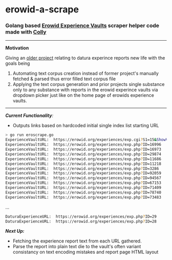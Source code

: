 # erowid-a-scrape
### Golang based [Erowid Experience Vaults](https://erowid.org/experiences/exp_front.shtml) scraper helper code made with [Colly](https://github.com/gocolly/colly)

---
**Motivation**

Giving an [older project](https://github.com/Bedrovelsen/erowid-a-scrape/raw/master/daturagen3.png) relating to datura experince reports new life with the goals being

>>>
1) Automating text corpus creation instead of former project's manually fetched & parsed thus error filled text corpus file
2) Applying the text corpus generation and prior projects single substance only to any substance with reports in the erowid experince vaults via dropdown picker just like on the home page of erowids experience vaults.

---

_**Current Functionality**:_
- Outputs links based on hardcoded initial single index list starting URL

``` bash
> go run eroscrape.go
ExperienceVaultURL:  https://erowid.org/experiences/exp.cgi?S1=15&ShowViews=0&Cellar=0&Start=0&Max=500
ExperienceVaultURL:  https://erowid.org/experiences/exp.php?ID=16996
ExperienceVaultURL:  https://erowid.org/experiences/exp.php?ID=16973
ExperienceVaultURL:  https://erowid.org/experiences/exp.php?ID=29874
ExperienceVaultURL:  https://erowid.org/experiences/exp.php?ID=11686
ExperienceVaultURL:  https://erowid.org/experiences/exp.php?ID=11218
ExperienceVaultURL:  https://erowid.org/experiences/exp.php?ID=3286
ExperienceVaultURL:  https://erowid.org/experiences/exp.php?ID=92059
ExperienceVaultURL:  https://erowid.org/experiences/exp.php?ID=94567
ExperienceVaultURL:  https://erowid.org/experiences/exp.php?ID=67153
ExperienceVaultURL:  https://erowid.org/experiences/exp.php?ID=71409
ExperienceVaultURL:  https://erowid.org/experiences/exp.php?ID=78740
ExperienceVaultURL:  https://erowid.org/experiences/exp.php?ID=73483
```
...
``` bash
DaturaExperienceURL:  https://erowid.org/experiences/exp.php?ID=29
DaturaExperienceURL:  https://erowid.org/experiences/exp.php?ID=28
```

_**Next Up:**_
- Fetching the experience report text from each URL gathered.
- Parse the report into plain text die to the vault's often variant consistancy on text encoding mistakes and report page HTML layout
